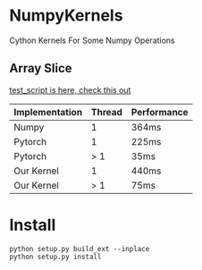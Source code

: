 # NumpyKernels
Cython Kernels For Some Numpy Operations

## Array Slice
[test_script is here, check this out](tests/test_slice.py)

|Implementation|Thread|Performance|
|---|---|---|
|Numpy|1|364ms|
|Pytorch|1|225ms|
|Pytorch|\> 1|35ms|
|Our Kernel|1|440ms|
|Our Kernel|\> 1|75ms|





# Install

    python setup.py build_ext --inplace
    python setup.py install

